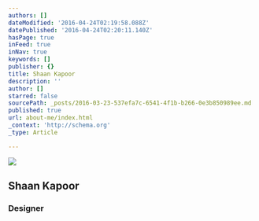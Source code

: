 ```yaml
---
authors: []
dateModified: '2016-04-24T02:19:58.088Z'
datePublished: '2016-04-24T02:20:11.140Z'
hasPage: true
inFeed: true
inNav: true
keywords: []
publisher: {}
title: Shaan Kapoor
description: ''
author: []
starred: false
sourcePath: _posts/2016-03-23-537efa7c-6541-4f1b-b266-0e3b850989ee.md
published: true
url: about-me/index.html
_context: 'http://schema.org'
_type: Article

---
```

![](https://the-grid-user-content.s3-us-west-2.amazonaws.com/2e8be312-7bf5-4de0-abf4-10e8104a0ba5.jpg)

## Shaan Kapoor

### Designer